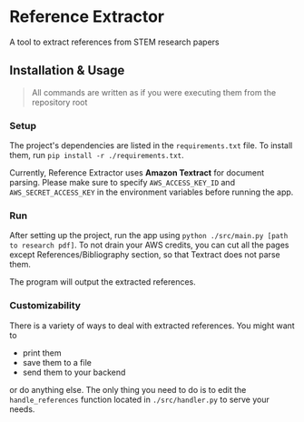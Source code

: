 # Reference Extractor
A tool to extract references from STEM research papers

## Installation & Usage
> All commands are written as if you were executing them from the repository root

### Setup
The project's dependencies are listed in the `requirements.txt` file. 
To install them, run `pip install -r ./requirements.txt`.

Currently, Reference Extractor uses **Amazon Textract** for document parsing. 
Please make sure to specify `AWS_ACCESS_KEY_ID` and `AWS_SECRET_ACCESS_KEY` in the environment variables before running the app.

### Run
After setting up the project, run the app using `python ./src/main.py [path to research pdf]`.
To not drain your AWS credits, you can cut all the pages except References/Bibliography section, so that Textract does not parse them.

The program will output the extracted references.

### Customizability
There is a variety of ways to deal with extracted references. You might want to
- print them
- save them to a file
- send them to your backend

or do anything else. The only thing you need to do is to edit the `handle_references` function located in `./src/handler.py` to serve your needs. 
